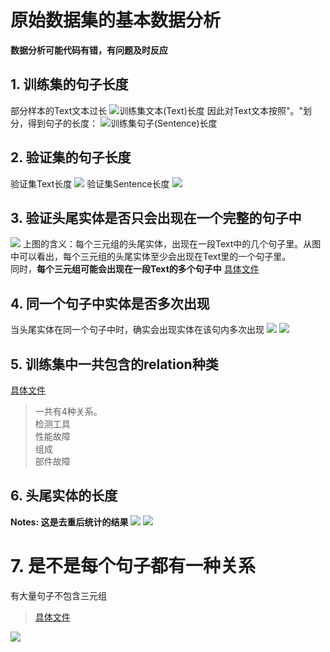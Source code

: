 # 原始数据集的基本数据分析
**数据分析可能代码有错，有问题及时反应**
## 1. 训练集的句子长度
部分样本的Text文本过长
![训练集文本(Text)长度](./Graph/Train_text_length.jpg "训练集文本(Text)长度")
因此对Text文本按照"。"划分，得到句子的长度：
![训练集句子(Sentence)长度](./Graph/Train_sentence_length.jpg)

## 2. 验证集的句子长度
验证集Text长度
![](./Graph/Valid_text_length.jpg)
验证集Sentence长度
![](./Graph/Valid_sentence_length.jpg)

## 3. 验证头尾实体是否只会出现在一个完整的句子中
![](./Graph/%E5%A4%B4%E5%B0%BE%E5%AE%9E%E4%BD%93%E5%87%BA%E7%8E%B0%E5%9C%A8%E5%87%A0%E4%B8%AA%E5%8F%A5%E5%AD%90%E4%B8%AD.jpg)
上图的含义：每个三元组的头尾实体，出现在一段Text中的几个句子里。从图中可以看出，每个三元组的头尾实体至少会出现在Text里的一个句子里。  
同时，**每个三元组可能会出现在一段Text的多个句子中**
[具体文件](./save_file/一个实体关系蕴含在多个句子中.json)

## 4. 同一个句子中实体是否多次出现
当头尾实体在同一个句子中时，确实会出现实体在该句内多次出现
![](./Graph/头尾实体在同一个句子内情况下，头实体在一个句子中出现次数.jpg)
![](./Graph/头尾实体在同一个句子内情况下，尾实体在一个句子中出现次数.jpg)

## 5. 训练集中一共包含的relation种类
[具体文件](./save_file/训练集中包含的relations.txt)
>一共有4种关系。  
检测工具  
性能故障  
组成  
部件故障

## 6. 头尾实体的长度
**Notes: 这是去重后统计的结果**
![](./Graph/训练集头实体长度(去重).jpg)
![](./Graph/训练集尾实体长度(去重).jpg)

# 7. 是不是每个句子都有一种关系
有大量句子不包含三元组
>[具体文件](./save_file/一个句子包含多个关系.json)  

![](./Graph/训练集中句子包含三元组的情况.jpg)
